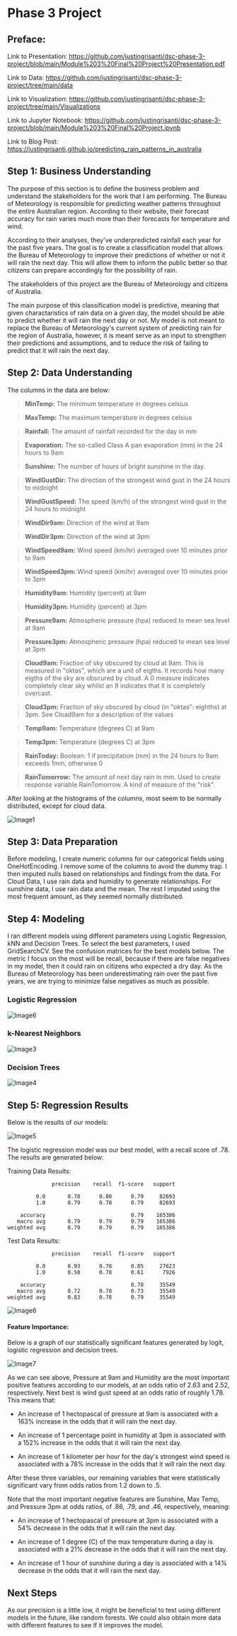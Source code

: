 # Phase 3 Project

## Preface:

Link to Presentation: https://github.com/justingrisanti/dsc-phase-3-project/blob/main/Module%203%20Final%20Project%20Presentation.pdf

Link to Data: https://github.com/justingrisanti/dsc-phase-3-project/tree/main/data

Link to Visualization: https://github.com/justingrisanti/dsc-phase-3-project/tree/main/Visualizations

Link to Jupyter Notebook: https://github.com/justingrisanti/dsc-phase-3-project/blob/main/Module%203%20Final%20Project.ipynb

Link to Blog Post: https://justingrisanti.github.io/predicting_rain_patterns_in_australia

## Step 1: Business Understanding

The purpose of this section is to define the business problem and understand the stakeholders for the work that I am performing. The Bureau of Meteorology is responsible for predicting weather patterns throughout the entire Australian region. According to their website, their forecast accuracy for rain varies much more than their forecasts for temperature and wind. 

According to their analyses, they've underpredicted rainfall each year for the past five years. The goal is to create a classification model that allows the Bureau of Meteorology to improve their predictions of whether or not it will rain the next day. This will allow them to inform the public better so that citizens can prepare accordingly for the possibility of rain. 

The stakeholders of this project are the Bureau of Meteorology and citizens of Australia.

The main purpose of this classification model is predictive, meaning that given charactaristics of rain data on a given day, the model should be able to predict whether it will rain the next day or not. My model is not meant to replace the Bureau of Meteorology's current system of predicting rain for the region of Australia, however, it is meant serve as an input to strengthen their predictions and assumptions, and to reduce the risk of failing to predict that it will rain the next day.

## Step 2: Data Understanding

The columns in the data are below:

> **MinTemp:** The minimum temperature in degrees celsius

>**MaxTemp:** The maximum temperature in degrees celsius

>**Rainfall:** The amount of rainfall recorded for the day in mm

>**Evaporation:** The so-called Class A pan evaporation (mm) in the 24 hours to 9am

>**Sunshine:** The number of hours of bright sunshine in the day.

>**WindGustDir:** The direction of the strongest wind gust in the 24 hours to midnight

>**WindGustSpeed:** The speed (km/h) of the strongest wind gust in the 24 hours to midnight

>**WindDir9am:** Direction of the wind at 9am

>**WindDir3pm:** Direction of the wind at 3pm

>**WindSpeed9am:** Wind speed (km/hr) averaged over 10 minutes prior to 9am

>**WindSpeed3pm:** Wind speed (km/hr) averaged over 10 minutes prior to 3pm

>**Humidity9am:** Humidity (percent) at 9am

>**Humidity3pm:** Humidity (percent) at 3pm

>**Pressure9am:** Atmospheric pressure (hpa) reduced to mean sea level at 9am

>**Pressure3pm:** Atmospheric pressure (hpa) reduced to mean sea level at 3pm

>**Cloud9am:** Fraction of sky obscured by cloud at 9am. This is measured in "oktas", which are a unit of eigths. It records how many eigths of the sky are obscured by cloud. A 0 measure indicates completely clear sky whilst an 8 indicates that it is completely overcast.

>**Cloud3pm:** Fraction of sky obscured by cloud (in "oktas": eighths) at 3pm. See Cload9am for a description of the values

>**Temp9am:** Temperature (degrees C) at 9am

>**Temp3pm:** Temperature (degrees C) at 3pm

>**RainToday:** Boolean: 1 if precipitation (mm) in the 24 hours to 9am exceeds 1mm, otherwise 0

>**RainTomorrow:** The amount of next day rain in mm. Used to create response variable RainTomorrow. A kind of measure of the "risk".

After looking at the histograms of the columns, most seem to be normally distributed, except for cloud data.

![Image1](https://raw.githubusercontent.com/justingrisanti/dsc-phase-3-project/main/Visualizations/ColumnsHist.png)

## Step 3: Data Preparation

Before modeling, I create numeric columns for our categorical fields using OneHotEncoding. I remove some of the columns to avoid the dummy trap. I then imputed nulls based on relationships and findings from the data. For Cloud Data, I use rain data and humidity to generate relationships. For sunshine data, I use rain data and the mean. The rest I imputed using the most frequent amount, as they seemed normally distributed.

## Step 4: Modeling

I ran different models using different parameters using Logistic Regression, kNN and Decision Trees. To select the best parameters, I used GridSearchCV. See the confusion matrices for the best models below. The metric I focus on the most will be recall, because if there are false negatives in my model, then it could rain on citizens who expected a dry day. As the Bureau of Meteorology has been underestimating rain over the past five years, we are trying to minimize false negatives as much as possible.

### Logistic Regression

![Image6](https://raw.githubusercontent.com/justingrisanti/dsc-phase-3-project/main/Visualizations/LogRegBest.png)

### k-Nearest Neighbors 

![Image3](https://raw.githubusercontent.com/justingrisanti/dsc-phase-3-project/main/Visualizations/KNN.png)

### Decision Trees

![Image4](https://raw.githubusercontent.com/justingrisanti/dsc-phase-3-project/main/Visualizations/DT.png)

## Step 5: Regression Results

Below is the results of our models:

![Image5](https://raw.githubusercontent.com/justingrisanti/dsc-phase-3-project/main/Visualizations/ModelResults.png)

The logistic regression model was our best model, with a recall score of .78. The results are generated below: 

Training Data Results:

                  precision    recall  f1-score   support

             0.0       0.78      0.80      0.79     82693
             1.0       0.79      0.78      0.79     82693

        accuracy                           0.79    165386
       macro avg       0.79      0.79      0.79    165386
    weighted avg       0.79      0.79      0.79    165386


Test Data Results:

                  precision    recall  f1-score   support

             0.0       0.93      0.78      0.85     27623
             1.0       0.50      0.78      0.61      7926

        accuracy                           0.78     35549
       macro avg       0.72      0.78      0.73     35549
    weighted avg       0.83      0.78      0.79     35549

![Image6](https://raw.githubusercontent.com/justingrisanti/dsc-phase-3-project/main/Visualizations/FinalCM.png)

#### Feature Importance:

Below is a graph of our statistically significant features generated by logit, logistic regression and decision trees.

![Image7](https://raw.githubusercontent.com/justingrisanti/dsc-phase-3-project/main/Visualizations/Features.png)

As we can see above, Pressure at 9am and Humidity are the most important positive features according to our models, at an odds ratio of 2.63 and 2.52, respectively. Next best is wind gust speed at an odds ratio of roughly 1.78. This means that:

* An increase of 1 hectopascal of pressure at 9am is associated with a 163% increase in the odds that it will rain the next day.

* An increase of 1 percentage point in humidity at 3pm is associated with a 152% increase in the odds that it will rain the next day.

* An increase of 1 kilometer per hour for the day's strongest wind speed is associated with a 78% increase in the odds that it will rain the next day.

After these three variables, our remaining variables that were statistically significant vary from odds ratios from 1.2 down to .5.

Note that the most important negative features are Sunshine, Max Temp, and Pressure 3pm at odds ratios, of .86, .79, and .46, respectively, meaning:

* An increase of 1 hectopascal of pressure at 3pm is associated with a 54% decrease in the odds that it will rain the next day.

* An increase of 1 degree (C) of the max temperature during a day is associated with a 21% decrease in the odds that it will rain the next day.

* An increase of 1 hour of sunshine during a day is associated with a 14% decrease in the odds that it will rain the next day.


## Next Steps

As our precision is a little low, it might be beneficial to test using different models in the future, like random forests. We could also obtain more data with different features to see if it improves the model.


